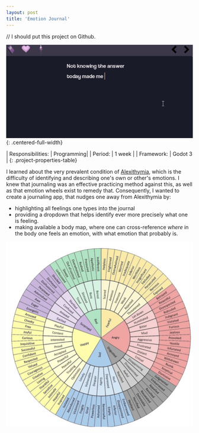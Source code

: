 ```yaml
---
layout: post
title: 'Emotion Journal'
---
```

// I should put this project on Github.

![The Wheel of Emotions](\assets\img\projects\EmotionJournal\thumbnail.jpg){: .centered-full-width}

| Responsibilities: | Programming|
| Period: | 1 week |
| Framework: | Godot 3 |
{: .project-properties-table}


I learned about the very prevalent condition of [Alexithymia](https://en.wikipedia.org/wiki/Alexithymia),
which is the difficulty of identifying and describing one's own or other's emotions. 
I knew that journaling was an effective practicing method against this, as well as that
emotion wheels exist to remedy that.
Consequently, I wanted to create a journaling app, that nudges one away from Alexithymia by:

- highlighting all feelings one types into the journal
- providing a dropdown that helps identify ever more precisely what one is feeling.
- making available a body map, where one can cross-reference _where_ in the
body one feels an emotion, with what emotion that probably is.

![The Wheel of Emotions](\assets\img\projects\EmotionJournal\Emotions_wheelcc0.png)